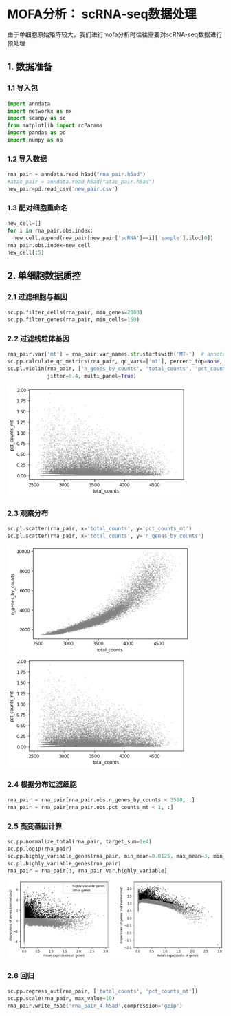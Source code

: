 # MOFA分析： scRNA-seq数据处理

由于单细胞原始矩阵较大，我们进行mofa分析时往往需要对scRNA-seq数据进行预处理

## 1. 数据准备

### 1.1 导入包

```python
import anndata
import networkx as nx
import scanpy as sc
from matplotlib import rcParams
import pandas as pd
import numpy as np
```

### 1.2 导入数据

```python
rna_pair = anndata.read_h5ad("rna_pair.h5ad")
#atac_pair = anndata.read_h5ad("atac_pair.h5ad")
new_pair=pd.read_csv('new_pair.csv')
```

### 1.3 配对细胞重命名

```python
new_cell=[]
for i in rna_pair.obs.index:
  new_cell.append(new_pair[new_pair['scRNA']==i]['sample'].iloc[0])
rna_pair.obs.index=new_cell
new_cell[:5]
```

## 2. 单细胞数据质控

### 2.1 过滤细胞与基因

```python
sc.pp.filter_cells(rna_pair, min_genes=2000)
sc.pp.filter_genes(rna_pair, min_cells=150)
```

### 2.2 过滤线粒体基因

```python
rna_pair.var['mt'] = rna_pair.var_names.str.startswith('MT-')  # annotate the group of mitochondrial genes as 'mt'
sc.pp.calculate_qc_metrics(rna_pair, qc_vars=['mt'], percent_top=None, log1p=False, inplace=True)
sc.pl.violin(rna_pair, ['n_genes_by_counts', 'total_counts', 'pct_counts_mt'],
             jitter=0.4, multi_panel=True)
```

![do3](https://raw.githubusercontent.com/Starlitnightly/bioinformatic_galaxy/master/img/do4.png)

### 2.3 观察分布

```python
sc.pl.scatter(rna_pair, x='total_counts', y='pct_counts_mt')
sc.pl.scatter(rna_pair, x='total_counts', y='n_genes_by_counts')
```

![do5](https://raw.githubusercontent.com/Starlitnightly/bioinformatic_galaxy/master/img/do5.png)![do4](https://raw.githubusercontent.com/Starlitnightly/bioinformatic_galaxy/master/img/do4.png)

### 2.4 根据分布过滤细胞

```python
rna_pair = rna_pair[rna_pair.obs.n_genes_by_counts < 3500, :]
rna_pair = rna_pair[rna_pair.obs.pct_counts_mt < 1, :]
```

### 2.5 高变基因计算

```python
sc.pp.normalize_total(rna_pair, target_sum=1e4)
sc.pp.log1p(rna_pair)
sc.pp.highly_variable_genes(rna_pair, min_mean=0.0125, max_mean=3, min_disp=0.5)
sc.pl.highly_variable_genes(rna_pair)
rna_pair = rna_pair[:, rna_pair.var.highly_variable]
```

![do6](mofa_3.assets\do6.png)

### 2.6 回归

```python
sc.pp.regress_out(rna_pair, ['total_counts', 'pct_counts_mt'])
sc.pp.scale(rna_pair, max_value=10)
rna_pair.write_h5ad('rna_pair_4.h5ad',compression='gzip')
```

